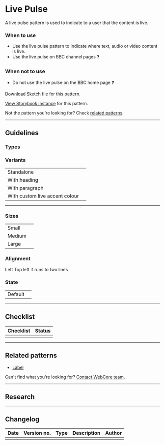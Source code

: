 
# Live Pulse

A live pulse pattern is used to indicate to a user that the content is live.

### When to use

- Use the live pulse pattern to indicate where text, audio or video content is live.
- Use the live pulse on BBC channel pages :question:

### When not to use

- Do not use the live pulse on the BBC home page :question:


[Download Sketch file]() for this pattern.

[View Storybook instance]() for this pattern.


Not the pattern you're looking for? Check [related patterns]().


***

## Guidelines

### Types


### Variants

| | |
|-|-|
| Standalone | |
| With heading | |
| With paragraph | |
| With custom live accent colour | |

***

### Sizes

| | |
|-|-|
| Small | |
| Medium | |
| Large | |

### Alignment

Left
Top left if runs to two lines

### State

| | |
|-|-|
| Default | |


***

## Checklist

| Checklist | Status |
| --------- | ------ |
| | |

***

## Related patterns

- [Label](label.md)


Can't find what you're looking for? [Contact WebCore team]().

***

## Research

***

## Changelog

| Date | Version no. | Type | Description | Author |
| ---- | ----------- | ---- | ----------- | ------ |
| | | | |


